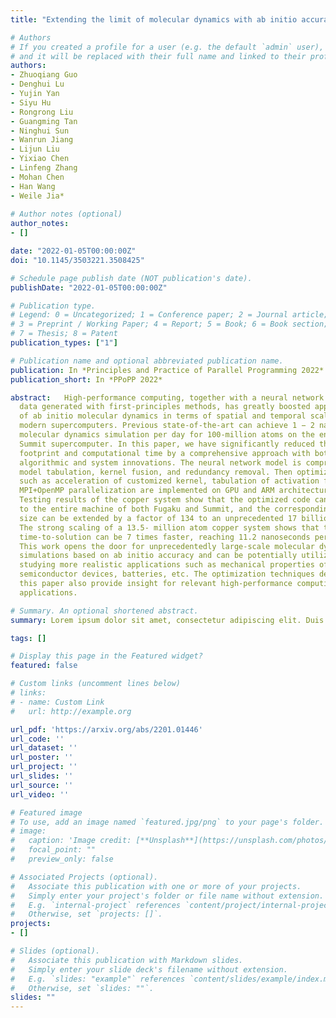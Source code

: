 ```yaml
---
title: "Extending the limit of molecular dynamics with ab initio accuracy to 10 billion atoms"

# Authors
# If you created a profile for a user (e.g. the default `admin` user), write the username (folder name) here 
# and it will be replaced with their full name and linked to their profile.
authors:
- Zhuoqiang Guo
- Denghui Lu
- Yujin Yan
- Siyu Hu
- Rongrong Liu
- Guangming Tan
- Ninghui Sun
- Wanrun Jiang
- Lijun Liu
- Yixiao Chen
- Linfeng Zhang
- Mohan Chen
- Han Wang
- Weile Jia*
 
# Author notes (optional)
author_notes:
- []

date: "2022-01-05T00:00:00Z"
doi: "10.1145/3503221.3508425"

# Schedule page publish date (NOT publication's date).
publishDate: "2022-01-05T00:00:00Z"

# Publication type.
# Legend: 0 = Uncategorized; 1 = Conference paper; 2 = Journal article;
# 3 = Preprint / Working Paper; 4 = Report; 5 = Book; 6 = Book section;
# 7 = Thesis; 8 = Patent
publication_types: ["1"]

# Publication name and optional abbreviated publication name.
publication: In *Principles and Practice of Parallel Programming 2022*
publication_short: In *PPoPP 2022*

abstract:   High-performance computing, together with a neural network model trained from
  data generated with first-principles methods, has greatly boosted applications
  of ab initio molecular dynamics in terms of spatial and temporal scales on
  modern supercomputers. Previous state-of-the-art can achieve 1 − 2 nanoseconds
  molecular dynamics simulation per day for 100-million atoms on the entire
  Summit supercomputer. In this paper, we have significantly reduced the memory
  footprint and computational time by a comprehensive approach with both
  algorithmic and system innovations. The neural network model is compressed by
  model tabulation, kernel fusion, and redundancy removal. Then optimizations
  such as acceleration of customized kernel, tabulation of activation function,
  MPI+OpenMP parallelization are implemented on GPU and ARM architectures.
  Testing results of the copper system show that the optimized code can scale up
  to the entire machine of both Fugaku and Summit, and the corresponding system
  size can be extended by a factor of 134 to an unprecedented 17 billion atoms.
  The strong scaling of a 13.5- million atom copper system shows that the
  time-to-solution can be 7 times faster, reaching 11.2 nanoseconds per day.
  This work opens the door for unprecedentedly large-scale molecular dynamics
  simulations based on ab initio accuracy and can be potentially utilized in
  studying more realistic applications such as mechanical properties of metals,
  semiconductor devices, batteries, etc. The optimization techniques detailed in
  this paper also provide insight for relevant high-performance computing
  applications.

# Summary. An optional shortened abstract.
summary: Lorem ipsum dolor sit amet, consectetur adipiscing elit. Duis posuere tellus ac convallis placerat. Proin tincidunt magna sed ex sollicitudin condimentum.

tags: []

# Display this page in the Featured widget?
featured: false

# Custom links (uncomment lines below)
# links:
# - name: Custom Link
#   url: http://example.org

url_pdf: 'https://arxiv.org/abs/2201.01446'
url_code: ''
url_dataset: ''
url_poster: ''
url_project: ''
url_slides: ''
url_source: ''
url_video: ''

# Featured image
# To use, add an image named `featured.jpg/png` to your page's folder. 
# image:
#   caption: 'Image credit: [**Unsplash**](https://unsplash.com/photos/pLCdAaMFLTE)'
#   focal_point: ""
#   preview_only: false

# Associated Projects (optional).
#   Associate this publication with one or more of your projects.
#   Simply enter your project's folder or file name without extension.
#   E.g. `internal-project` references `content/project/internal-project/index.md`.
#   Otherwise, set `projects: []`.
projects:
- []

# Slides (optional).
#   Associate this publication with Markdown slides.
#   Simply enter your slide deck's filename without extension.
#   E.g. `slides: "example"` references `content/slides/example/index.md`.
#   Otherwise, set `slides: ""`.
slides: ""
---
```




